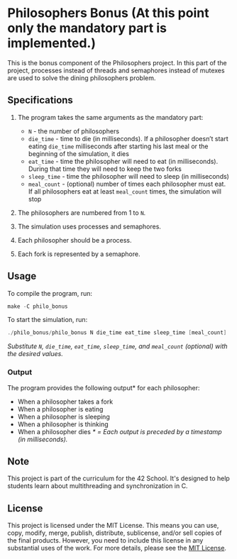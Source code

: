 # Philosophers Bonus (At this point only the mandatory part is implemented.)
This is the bonus component of the Philosophers project. In this part of the project, processes instead of threads and semaphores instead of mutexes are used to solve the dining philosophers problem.

## Specifications
1. The program takes the same arguments as the mandatory part:

	- `N` - the number of philosophers
	- `die_time` - time to die (in milliseconds). If a philosopher doesn’t start eating `die_time` milliseconds after starting his last meal or the beginning of the simulation, it dies
	- `eat_time` - time the philosopher will need to eat (in milliseconds). During that time they will need to keep the two forks
	- `sleep_time` - time the philosopher will need to sleep (in milliseconds)
	- `meal_count` - (optional) number of times each philosopher must eat. If all philosophers eat at least `meal_count` times, the simulation will stop
1. The philosophers are numbered from 1 to `N`.
1. The simulation uses processes and semaphores.
1. Each philosopher should be a process.
1. Each fork is represented by a semaphore.

## Usage
To compile the program, run:
``` C
make -C philo_bonus
```

To start the simulation, run:
``` C
./philo_bonus/philo_bonus N die_time eat_time sleep_time [meal_count]
```

_Substitute `N`, `die_time`, `eat_time`, `sleep_time`, and `meal_count` (optional) with the desired values._

### Output
The program provides the following output* for each philosopher:

- When a philosopher takes a fork
- When a philosopher is eating
- When a philosopher is sleeping
- When a philosopher is thinking
- When a philosopher dies
_* = Each output is preceded by a timestamp (in milliseconds)._

## Note
This project is part of the curriculum for the 42 School. It's designed to help students learn about multithreading and synchronization in C.

## License
This project is licensed under the MIT License. This means you can use, copy, modify, merge, publish, distribute, sublicense, and/or sell copies of the final products. However, you need to include this license in any substantial uses of the work. For more details, please see the [MIT License](../LICENSE).
